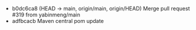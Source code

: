 - b0dc6ca8 (HEAD -> main, origin/main, origin/HEAD) Merge pull request #319 from yabinmeng/main
- adfbcacb Maven central pom update
